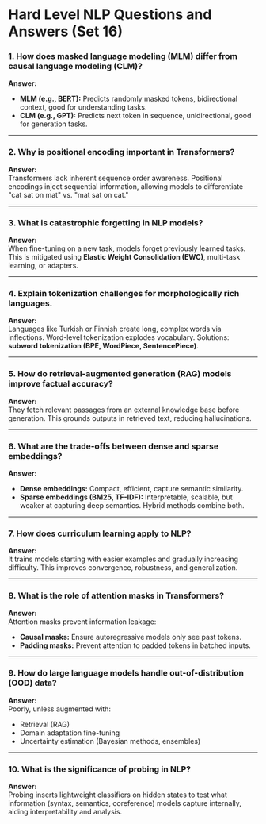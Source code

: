 # Hard Level NLP Questions and Answers (Set 16)

### 1. How does masked language modeling (MLM) differ from causal language modeling (CLM)?
**Answer:**  
- **MLM (e.g., BERT):** Predicts randomly masked tokens, bidirectional context, good for understanding tasks.  
- **CLM (e.g., GPT):** Predicts next token in sequence, unidirectional, good for generation tasks.  

---

### 2. Why is positional encoding important in Transformers?
**Answer:**  
Transformers lack inherent sequence order awareness. Positional encodings inject sequential information, allowing models to differentiate "cat sat on mat" vs. "mat sat on cat."  

---

### 3. What is catastrophic forgetting in NLP models?
**Answer:**  
When fine-tuning on a new task, models forget previously learned tasks. This is mitigated using **Elastic Weight Consolidation (EWC)**, multi-task learning, or adapters.  

---

### 4. Explain tokenization challenges for morphologically rich languages.
**Answer:**  
Languages like Turkish or Finnish create long, complex words via inflections. Word-level tokenization explodes vocabulary. Solutions: **subword tokenization (BPE, WordPiece, SentencePiece)**.  

---

### 5. How do retrieval-augmented generation (RAG) models improve factual accuracy?
**Answer:**  
They fetch relevant passages from an external knowledge base before generation. This grounds outputs in retrieved text, reducing hallucinations.  

---

### 6. What are the trade-offs between dense and sparse embeddings?
**Answer:**  
- **Dense embeddings:** Compact, efficient, capture semantic similarity.  
- **Sparse embeddings (BM25, TF-IDF):** Interpretable, scalable, but weaker at capturing deep semantics. Hybrid methods combine both.  

---

### 7. How does curriculum learning apply to NLP?
**Answer:**  
It trains models starting with easier examples and gradually increasing difficulty. This improves convergence, robustness, and generalization.  

---

### 8. What is the role of attention masks in Transformers?
**Answer:**  
Attention masks prevent information leakage:  
- **Causal masks:** Ensure autoregressive models only see past tokens.  
- **Padding masks:** Prevent attention to padded tokens in batched inputs.  

---

### 9. How do large language models handle out-of-distribution (OOD) data?
**Answer:**  
Poorly, unless augmented with:  
- Retrieval (RAG)  
- Domain adaptation fine-tuning  
- Uncertainty estimation (Bayesian methods, ensembles)  

---

### 10. What is the significance of probing in NLP?
**Answer:**  
Probing inserts lightweight classifiers on hidden states to test what information (syntax, semantics, coreference) models capture internally, aiding interpretability and analysis.
